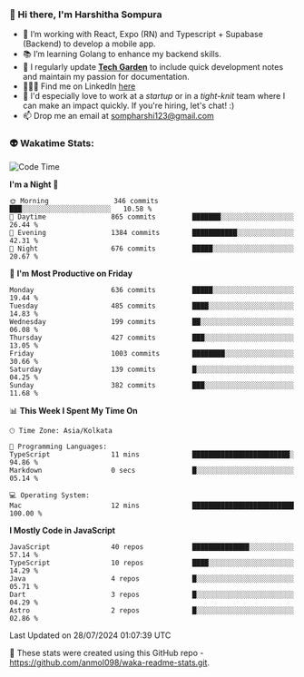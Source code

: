 ### 👋 Hi there, I'm Harshitha Sompura

- 🔧 I’m working with React, Expo (RN) and Typescript + Supabase (Backend) to develop a mobile app.
- 📚 I’m learning Golang to enhance my backend skills.
- 🌾 I regularly update **<u>[Tech Garden](https://tech-garden-hs.vercel.app/)</u>** to include quick development notes and maintain my passion for documentation.
- 👩🏻‍💻 Find me on LinkedIn <u>[here](https://www.linkedin.com/in/harshithasompura/)</u>
- 🐣 I'd especially love to work at a _startup_ or in a _tight-knit_ team where I can make an impact quickly. If you're hiring, let's chat! :)
- 📫 Drop me an email at [sompharshi123@gmail.com](mailto:sompharshi123@gmail.com)

### 👽 Wakatime Stats:
<!--START_SECTION:waka-->
![Code Time](http://img.shields.io/badge/Code%20Time-91%20hrs%2020%20mins-blue)

**I'm a Night 🦉** 

```text
🌞 Morning                346 commits         ███░░░░░░░░░░░░░░░░░░░░░░   10.58 % 
🌆 Daytime                865 commits         ███████░░░░░░░░░░░░░░░░░░   26.44 % 
🌃 Evening                1384 commits        ███████████░░░░░░░░░░░░░░   42.31 % 
🌙 Night                  676 commits         █████░░░░░░░░░░░░░░░░░░░░   20.67 % 
```
📅 **I'm Most Productive on Friday** 

```text
Monday                   636 commits         █████░░░░░░░░░░░░░░░░░░░░   19.44 % 
Tuesday                  485 commits         ████░░░░░░░░░░░░░░░░░░░░░   14.83 % 
Wednesday                199 commits         ██░░░░░░░░░░░░░░░░░░░░░░░   06.08 % 
Thursday                 427 commits         ███░░░░░░░░░░░░░░░░░░░░░░   13.05 % 
Friday                   1003 commits        ████████░░░░░░░░░░░░░░░░░   30.66 % 
Saturday                 139 commits         █░░░░░░░░░░░░░░░░░░░░░░░░   04.25 % 
Sunday                   382 commits         ███░░░░░░░░░░░░░░░░░░░░░░   11.68 % 
```


📊 **This Week I Spent My Time On** 

```text
🕑︎ Time Zone: Asia/Kolkata

💬 Programming Languages: 
TypeScript               11 mins             ████████████████████████░   94.86 % 
Markdown                 0 secs              █░░░░░░░░░░░░░░░░░░░░░░░░   05.14 % 

💻 Operating System: 
Mac                      12 mins             █████████████████████████   100.00 % 
```

**I Mostly Code in JavaScript** 

```text
JavaScript               40 repos            ██████████████░░░░░░░░░░░   57.14 % 
TypeScript               10 repos            ████░░░░░░░░░░░░░░░░░░░░░   14.29 % 
Java                     4 repos             █░░░░░░░░░░░░░░░░░░░░░░░░   05.71 % 
Dart                     3 repos             █░░░░░░░░░░░░░░░░░░░░░░░░   04.29 % 
Astro                    2 repos             █░░░░░░░░░░░░░░░░░░░░░░░░   02.86 % 
```




 Last Updated on 28/07/2024 01:07:39 UTC
<!--END_SECTION:waka-->

👀 These stats were created using this GitHub repo - https://github.com/anmol098/waka-readme-stats.git. 
